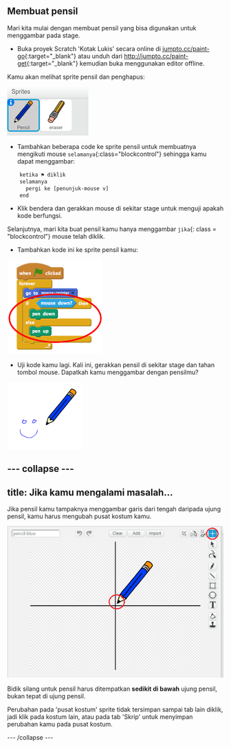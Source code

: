 ## Membuat pensil

Mari kita mulai dengan membuat pensil yang bisa digunakan untuk menggambar pada stage.

+ Buka proyek Scratch 'Kotak Lukis' secara online di [jumpto.cc/paint-go](http://jumpto.cc/paint-go){:target="_blank"} atau unduh dari <http://jumpto.cc/paint-get>{:target="_blank"} kemudian buka menggunakan editor offline.

Kamu akan melihat sprite pensil dan penghapus:

![tangkapan layar](images/paint-starter.png)

+ Tambahkan beberapa code ke sprite pensil untuk membuatnya mengikuti mouse `selamanya`{:class="blockcontrol"} sehingga kamu dapat menggambar:

```blocks
    ketika ⚑ diklik
    selamanya
      pergi ke [penunjuk-mouse v]
    end
```

+ Klik bendera dan gerakkan mouse di sekitar stage untuk menguji apakah kode berfungsi.

Selanjutnya, mari kita buat pensil kamu hanya menggambar `jika`{: class = "blockcontrol"} mouse telah diklik.

+ Tambahkan kode ini ke sprite pensil kamu:

![tangkapan layar](images/paint-pencil-draw-code.png)

+ Uji kode kamu lagi. Kali ini, gerakkan pensil di sekitar stage dan tahan tombol mouse. Dapatkah kamu menggambar dengan pensilmu?

![tangkapan layar](images/paint-draw.png)

## \--- collapse \---

## title: Jika kamu mengalami masalah...

Jika pensil kamu tampaknya menggambar garis dari tengah daripada ujung pensil, kamu harus mengubah pusat kostum kamu.

![Pusat kostum](images/costume-center.png)

Bidik silang untuk pensil harus ditempatkan **sedikit di bawah** ujung pensil, bukan tepat di ujung pensil.

Perubahan pada 'pusat kostum' sprite tidak tersimpan sampai tab lain diklik, jadi klik pada kostum lain, atau pada tab 'Skrip' untuk menyimpan perubahan kamu pada pusat kostum.

\--- /collapse \---